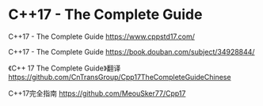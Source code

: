 
# C++17 - The Complete Guide

C++17 - The Complete Guide https://www.cppstd17.com/

C++17 - The Complete Guide https://book.douban.com/subject/34928844/

《C++ 17 The Complete Guide》翻译 https://github.com/CnTransGroup/Cpp17TheCompleteGuideChinese

C++17完全指南 https://github.com/MeouSker77/Cpp17
